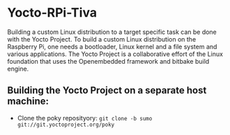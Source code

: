 # Yocto-RPi-Tiva
Building a custom Linux distribution to a target specific task can be done with the Yocto Project. To build a custom Linux distribution on the Raspberry Pi, one needs a bootloader, Linux kernel and a file system and various applications. The Yocto Project is a collaborative effort of the Linux foundation that uses the Openembedded framework and bitbake build engine.

## Building the Yocto Project on a separate host machine:
* Clone the poky reposityory: `git clone -b sumo git://git.yoctoproject.org/poky`
